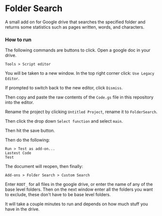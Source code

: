 # Folder Search
A small add on for Google drive that searches the specified folder and returns some statistics such as pages written, words, and characters.

### How to run

The following commands are buttons to click. Open a google doc in your drive.

```
Tools > Script editor
```

You will be taken to a new window. In the top right corner click: `Use Legacy Editor`.

If prompted to switch back to the new editor, click `Dismiss`.

Then copy and paste the raw contents of the `Code.gs` file in this repository into the editor.

Rename the project by clicking `Untitled Project`, rename it to `FolderSearch`.

Then click the drop down `Select function` and select `main`.

Then hit the save button.

Then do the following:

```
Run > Test as add-on...
Lastest Code
Test
```

The document will reopen, then finally:
```
Add-ons > Folder Search > Custom Search
```

Enter `ROOT_` for all files in the google drive, or enter the name of any of the base level folders. Then on the next window enter all the folders you want to exclude, these don't have to be base level folders.

It will take a couple minutes to run and depends on how much stuff you have in the drive.
